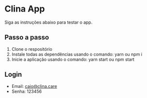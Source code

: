 # Clina App

Siga as instruções abaixo para testar o app.

## Passo a passo

1. Clone o respositório
2. Instale todas as dependências usando o comando: yarn ou npm i
3. Inicie a aplicação usando o comando: yarn start ou npm start

## Login

- Email: caio@clina.care
- Senha: 123456

